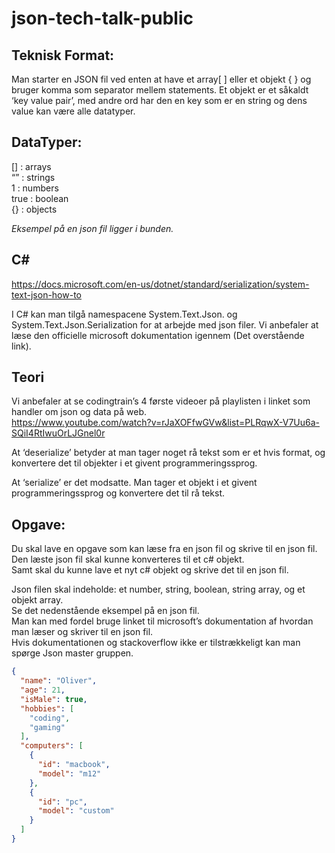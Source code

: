 # json-tech-talk-public

## Teknisk Format:
Man starter en JSON fil ved enten at have et array[ ] eller et objekt { } og bruger komma som separator mellem statements. Et objekt er et såkaldt ‘key value pair’, med andre ord har den en key som er en string og dens value kan være alle datatyper.

## DataTyper:
[] : arrays  
“” : strings  
1 : numbers  
true : boolean  
{} : objects

_Eksempel på en json fil ligger i bunden._

## C#
https://docs.microsoft.com/en-us/dotnet/standard/serialization/system-text-json-how-to

I C# kan man tilgå namespacene System.Text.Json. og System.Text.Json.Serialization for at arbejde med json filer. Vi anbefaler at læse den officielle microsoft dokumentation igennem (Det overstående link). 

## Teori
Vi anbefaler at se codingtrain’s 4 første videoer på playlisten i linket som handler om json og data på web.  
https://www.youtube.com/watch?v=rJaXOFfwGVw&list=PLRqwX-V7Uu6a-SQiI4RtIwuOrLJGnel0r

At ‘deserialize’ betyder at man tager noget rå tekst som er et hvis format, og konvertere det til objekter i et givent programmeringssprog. 

At ‘serialize’ er det modsatte. Man tager et objekt i et givent programmeringssprog og konvertere det til rå tekst.

## Opgave:
Du skal lave en opgave som kan læse fra en json fil og skrive til en json fil.  
Den læste json fil skal kunne konverteres til et c# objekt.  
Samt skal du kunne lave et nyt c# objekt og skrive det til en json fil.  

Json filen skal indeholde: et number, string, boolean, string array, og et objekt array.  
Se det nedenstående eksempel på en json fil.  
Man kan med fordel bruge linket til microsoft’s dokumentation af hvordan man læser og skriver til en json fil.  
Hvis dokumentationen og stackoverflow ikke er tilstrækkeligt kan man spørge Json master gruppen.  

```json
{
  "name": "Oliver",
  "age": 21,
  "isMale": true,
  "hobbies": [
    "coding",
    "gaming"
  ],
  "computers": [
    {
      "id": "macbook",
      "model": "m12"
    },
    {
      "id": "pc",
      "model": "custom"
    }
  ]
}
```
